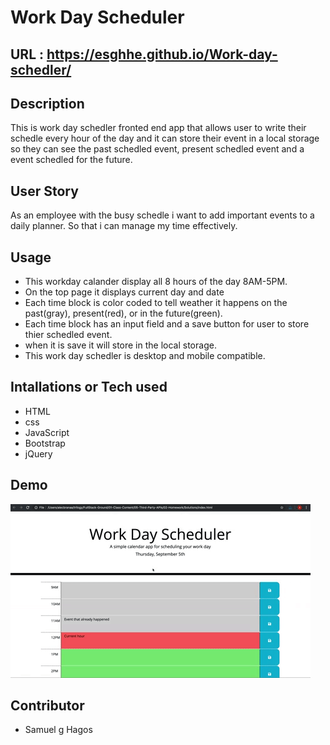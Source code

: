 # Work Day Scheduler
## URL : https://esghhe.github.io/Work-day-schedler/

## Description
This is work day schedler fronted end app that allows user to write their schedle every hour of the day and it can store their event in a local storage so they can see the past schedled event, present schedled event and a event schedled for the future.
## User Story
As an employee with the busy schedle i want to add important events to a daily planner. So that i can manage my time effectively.
## Usage
- This workday calander display all 8 hours of the day 8AM-5PM.
- On the top page it displays current day and date
- Each time block is color coded to tell weather it happens on the past(gray), present(red), or in the future(green).
- Each time block has an input field and a save button for user to store thier schedled event.
- when it is save it will store in the local storage.
- This work day schedler is desktop and mobile compatible.
## Intallations or Tech used
- HTML
- css
- JavaScript
- Bootstrap 
- jQuery
## Demo
![](assets/images/05-third-party-apis-homework-demo.gif)

## Contributor
- Samuel g Hagos 

